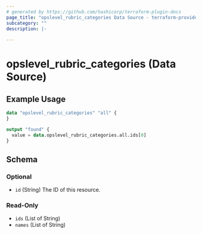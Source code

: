 ```yaml
---
# generated by https://github.com/hashicorp/terraform-plugin-docs
page_title: "opslevel_rubric_categories Data Source - terraform-provider-opslevel"
subcategory: ""
description: |-
  
---
```


# opslevel_rubric_categories (Data Source)



## Example Usage

```terraform
data "opslevel_rubric_categories" "all" {
}

output "found" {
  value = data.opslevel_rubric_categories.all.ids[0]
}
```

<!-- schema generated by tfplugindocs -->
## Schema

### Optional

- `id` (String) The ID of this resource.

### Read-Only

- `ids` (List of String)
- `names` (List of String)


